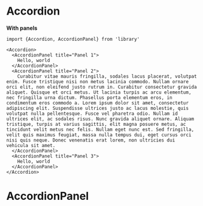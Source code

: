# Accordion

**With panels**

    import {Accordion, AccordionPanel} from 'library'

    <Accordion>
      <AccordionPanel title="Panel 1">
        Hello, world
      </AccordionPanel>
      <AccordionPanel title="Panel 2">
        Curabitur vitae mauris fringilla, sodales lacus placerat, volutpat enim. Fusce tristique nisi non metus lacinia commodo. Nullam ornare orci elit, non eleifend justo rutrum in. Curabitur consectetur gravida aliquet. Quisque et orci metus. Ut lacinia turpis ac arcu elementum, nec fringilla urna dictum. Phasellus porta elementum eros, in condimentum eros commodo a. Lorem ipsum dolor sit amet, consectetur adipiscing elit. Suspendisse ultrices justo ac lacus molestie, quis volutpat nulla pellentesque. Fusce vel pharetra odio. Nullam id ultrices elit, ac sodales risus. Nunc gravida aliquet ornare. Aliquam tristique, turpis at varius sagittis, elit magna posuere metus, ac tincidunt velit metus nec felis. Nullam eget nunc est. Sed fringilla, velit quis maximus feugiat, massa nulla tempus dui, eget cursus orci nisi quis neque. Donec venenatis erat lorem, non ultricies dui vehicula sit amet.
      </AccordionPanel>
      <AccordionPanel title="Panel 3">
        Hello, world
      </AccordionPanel>
    </Accordion>


# AccordionPanel

